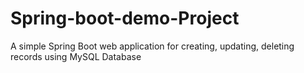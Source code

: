 # Spring-boot-demo-Project
A simple Spring Boot web application for creating, updating, deleting records using MySQL Database
